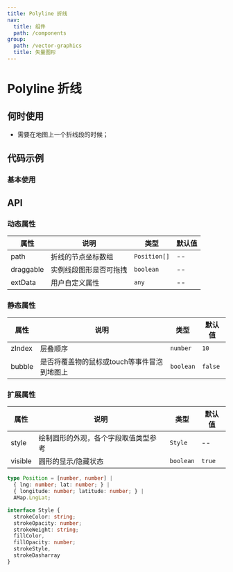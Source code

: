 ```yaml
---
title: Polyline 折线
nav:
  title: 组件
  path: /components
group:
  path: /vector-graphics
  title: 矢量图形
---
```


# Polyline 折线

## 何时使用

- 需要在地图上一个折线段的时候；

## 代码示例

### 基本使用

<code src="./demo/demo-01.tsx"></code>

## API

### 动态属性

| 属性 |说明|类型|默认值|
|-----|----|----|----|
|path| 折线的节点坐标数组 | `Position[]` | -- |
|draggable| 实例线段图形是否可拖拽 | `boolean` | -- |
|extData| 用户自定义属性 | `any` | -- |

### 静态属性

| 属性 |说明|类型|默认值|
|-----|----|----|----|
|zIndex| 层叠顺序 | `number` | `10` |
|bubble| 是否将覆盖物的鼠标或touch等事件冒泡到地图上 | `boolean` | `false` |

### 扩展属性

| 属性 |说明|类型|默认值|
|-----|----|----|----|
|style| 绘制圆形的外观，各个字段取值类型参考 | `Style` | -- |
|visible| 圆形的显示/隐藏状态 | `boolean` | `true` |

```ts
type Position = [number, number] | 
  { lng: number; lat: number; } | 
  { longitude: number; latitude: number; } |
  AMap.LngLat;

interface Style { 
  strokeColor: string; 
  strokeOpacity: number; 
  strokeWeight: string;  
  fillColor, 
  fillOpacity: number;
  strokeStyle, 
  strokeDasharray 
}
```
